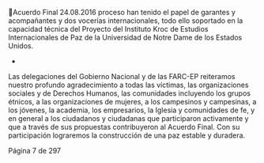 Acuerdo Final 
24.08.2016 
proceso  han  tenido  el  papel  de  garantes  y  acompañantes  y  dos  vocerías  internacionales,  todo  ello 
soportado en la capacidad técnica del Proyecto del Instituto Kroc de Estudios Internacionales de Paz de la 
Universidad de Notre Dame de los Estados Unidos.  
 
* 
 
Las delegaciones del Gobierno Nacional y de las FARC-EP reiteramos nuestro profundo agradecimiento a 
todas las víctimas, las organizaciones sociales y de Derechos Humanos, las comunidades incluyendo los 
grupos  étnicos,  a  las  organizaciones  de  mujeres,  a  los  campesinos  y  campesinas,  a  los  jóvenes,  la 
academia, los empresarios, la Iglesia y comunidades de fe, y en general a los ciudadanos y ciudadanas que 
participaron  activamente  y  que  a  través  de  sus  propuestas  contribuyeron  al    Acuerdo  Final.  Con  su 
participación lograremos la construcción de una paz estable y duradera.  
 
 
 
 
 
 
 
 
 
 
 
 
 
 
 
 
 
 
 
 
 
 
 
 
 
 
 
 
 
 
 
 
 
 
 
Página 7 de 297 
 

